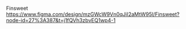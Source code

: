 Finsweet
https://www.figma.com/design/mzGWcW9Vn0qJiI2aMtW95l/Finsweet?node-id=27%3A387&t=j1fQVh3zbvEQ1wp4-1